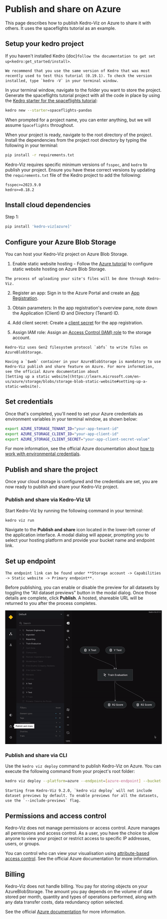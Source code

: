 # Publish and share on Azure

This page describes how to publish Kedro-Viz on Azure to share it with others. It uses the spaceflights tutorial as an example.

## Setup your kedro project 

If you haven't installed Kedro {doc}`follow the documentation to get set up<kedro:get_started/install>`. 

```{important}
We recommend that you use the same version of Kedro that was most recently used to test this tutorial (0.19.1). To check the version installed, type `kedro -V` in your terminal window.
```

In your terminal window, navigate to the folder you want to store the project. Generate the spaceflights tutorial project with all the code in place by using the [Kedro starter for the spaceflights tutorial](https://github.com/kedro-org/kedro-starters/tree/main/spaceflights-pandas):


```bash
kedro new --starter=spaceflights-pandas
```

When prompted for a project name, you can enter anything, but we will assume `Spaceflights` throughout.

When your project is ready, navigate to the root directory of the project. Install the dependencies from the project root directory by typing the following in your terminal:

```bash
pip install -r requirements.txt
```

Kedro-Viz requires specific minimum versions of `fsspec`, and `kedro` to publish your project. Ensure you have these correct versions by updating the `requirements.txt` file of the Kedro project to add the following:

```text
fsspec>=2023.9.0
kedro>=0.18.2
```

## Install cloud dependencies
 
 Step 1:
 
```bash
pip install 'kedro-viz[azure]'
```

## Configure your Azure Blob Storage

You can host your Kedro-Viz project on Azure Blob Storage. 

1. Enable static website hosting - Follow the [Azure tutorial](https://learn.microsoft.com/en-us/azure/storage/blobs/storage-blob-static-website-how-to?tabs=azure-portal) to configure static website hosting on Azure Blob Storage. 

```{note}
The process of uploading your site's files will be done through Kedro-Viz.
```

2. Register an app: Sign in to the Azure Portal and create an [App Registration](https://learn.microsoft.com/en-us/entra/identity-platform/quickstart-register-app).

3. Obtain parameters: In the app registration's overview pane, note down the Application (Client) ID and Directory (Tenant) ID.

4. Add client secret: Create a [client secret](https://learn.microsoft.com/en-us/entra/identity-platform/quickstart-register-app?tabs=client-secret#add-credentials)
for the app registration.

5. Assign IAM role: Assign an [Access Control (IAM) role](https://learn.microsoft.com/en-us/azure/role-based-access-control/role-assignments-portal?tabs=delegate-condition) to the storage account.


```{note}
Kedro-Viz uses Gen2 filesystem protocol `abfs` to write files on AzureBlobStorage.
```

```{important}
Having a `$web` container in your AzureBlobStorage is mandatory to use Kedro-Viz publish and share feature on Azure. For more information, see the official Azure documentation about 
[Setting up a static website](https://learn.microsoft.com/en-us/azure/storage/blobs/storage-blob-static-website#setting-up-a-static-website).
```

## Set credentials

Once that's completed, you'll need to set your Azure credentials as environment variables in your terminal window, as shown below:

```bash
export AZURE_STORAGE_TENANT_ID="your-app-tenant-id"
export AZURE_STORAGE_CLIENT_ID="your-app-client-id"
export AZURE_STORAGE_CLIENT_SECRET="your-app-client-secret-value"
```

For more information, see the official Azure documentation about [how to work with environmental credentials](https://learn.microsoft.com/en-us/dotnet/api/azure.identity.environmentcredential?view=azure-dotnet).


## Publish and share the project

Once your cloud storage is configured and the credentials are set, you are now ready to publish and share your Kedro-Viz project. 

### Publish and share via Kedro-Viz UI 

Start Kedro-Viz by running the following command in your terminal:

```bash
kedro viz run
```

Navigate to the **Publish and share** icon located in the lower-left corner of the application interface. A modal dialog will appear, prompting you to select your hosting platform and provide your bucket name and endpoint link.

Set up endpoint
---------------

```{important}
The endpoint link can be found under **Storage account -> Capabilities -> Static website -> Primary endpoint**.
```

Before publishing, you can enable or disable the preview for all datasets by toggling the "All dataset previews" button in the modal dialog.
Once those details are complete, click **Publish**. A hosted, shareable URL will be returned to you after the process completes.

![](./images/kedro-publish-azure.gif)

### Publish and share via CLI

Use the `kedro viz deploy` command to publish Kedro-Viz on Azure. You can execute the following command from your project's root folder:

```bash
kedro viz deploy --platform=azure --endpoint=[azure-endpoint] --bucket-name=[azure-bucket-name]
```

```{note}
Starting from Kedro-Viz 9.2.0, `kedro viz deploy` will not include dataset previews by default. To enable previews for all the datasets, use the `--include-previews` flag.
```

## Permissions and access control

Kedro-Viz does not manage permissions or access control. Azure manages all permissions and access control. As a user, you have the choice to allow anyone to view your project or restrict access to specific IP addresses, users, or groups.

You can control who can view your visualisation using [attribute-based access control](https://learn.microsoft.com/en-us/azure/storage/blobs/storage-auth-abac). See the official Azure documentation for more information.

## Billing

Kedro-Viz does not handle billing. You pay for storing objects on your AzureBlobStorage. The amount you pay depends on the volume of data stored per month, quantity and types of operations performed, along with any data transfer costs, data redundancy option selected.

See the official [Azure documentation](https://azure.microsoft.com/en-us/pricing/details/storage/blobs/) for more information.
